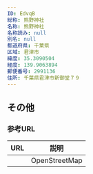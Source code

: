 ```yaml
---
ID: EdvqB
総称: 熊野神社
名称: 熊野神社
名称読み: null
別名: null
都道府県: 千葉県
区域: 君津市
緯度: 35.3090504
経度: 139.9063894
郵便番号: 2991136
住所: 千葉県君津市新御堂７９
---
```


## その他

### 参考URL

| URL | 説明          |
| --- | ------------- |
|     | OpenStreetMap |
